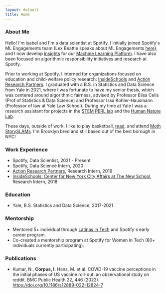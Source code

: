 ```yaml
---
layout: default
title: Home
---
```


### About Me

Hello! I'm Isabel and I'm a data scientist at Spotify. I initially joined Spotify's ML Engagements team (Lex Beattie speaks about ML Engagements [here](https://www.youtube.com/watch?v=WvwclqkEEpE)), and I now develop [insights](https://medium.com/@SpotifyInsights) for our [Machine Learning Platform](https://engineering.atspotify.com/2019/12/the-winding-road-to-better-machine-learning-infrastructure-through-tensorflow-extended-and-kubeflow/). I have also been focused on algorithmic responsibility initiatives and research at Spotify. 

Prior to working at Spotify, I interned for organizations focused on education and child-welfare policy research: [InsideSchools](https://insideschools.org/about/about-us) and [Action Research Partners](https://www.actionresearch.io). I graduated with a B.S. in Statistics and Data Science from Yale in 2021, where I was fortunate to have my senior thesis, which was centered around algorithmic fairness, advised by Professor Elisa Celis (Prof of Statistics & Data Science) and Professor Issa Kohler-Hausmann (Professor of law at Yale Law School). During my time at Yale I was a research assistant for projects in the [STEM PERL lab](https://stem-perl.yale.edu/) and the [Human Nature Lab](https://humannaturelab.net/).

These days, outside of work, I like to play basketball, [read](https://www.goodreads.com/isabel_s_c_9), and attend [Moth StorySLAMs](https://themoth.org/about-moth-events). I'm Brooklyn bred and still based out of the best borough in NYC! 

### Work Experience 

- Spotify, Data Scientist, 2021 - Present
- Spotify, Data Science Intern, 2020
- [Action Research Partners](https://www.actionresearch.io/), Research Intern, 2019
- [InsideSchools: Center for New York City Affairs at The New School](https://insideschools.org/about/about-us), Research Intern, 2018

### Education 

- Yale, B.S. Statistics and Data Science, 2017-2021

### Mentorship

- Mentored 5+ individual through [Latinas in Tech](https://latinasintech.org/about) and Spotify's early career program.
- Co-created a mentorship program at Spotify for Women in Tech (80+ individuals currently participating).

### Publications 

- Kumar, N., **Corpus, I.** Hans, M. et al. COVID-19 vaccine perceptions in the initial phases of US vaccine roll-out: an observational study on reddit. BMC Public Health 22, 446 (2022). https://doi.org/10.1186/s12889-022-12824-7